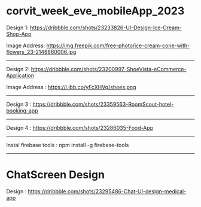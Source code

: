 # corvit_week_eve_mobileApp_2023

 Design 1: https://dribbble.com/shots/23233826-UI-Design-Ice-Cream-Shop-App

 Image Address: https://img.freepik.com/free-photo/ice-cream-cone-with-flowers_23-2148860006.jpg

 ______________________________________________

 Design 2: https://dribbble.com/shots/23200997-ShoeVista-eCommerce-Application
 
 Image Address : https://i.ibb.co/yFcXHVq/shoes.png

______________________________________________

 Design 3 : https://dribbble.com/shots/23359563-RoomScout-hotel-booking-app

______________________________________________

 Design 4 : https://dribbble.com/shots/23286035-Food-App

______________________________________________

 Instal firebase tools : 
npm install -g firebase-tools
______________________________________________

# ChatScreen Design

Design : https://dribbble.com/shots/23295486-Chat-UI-design-medical-app
